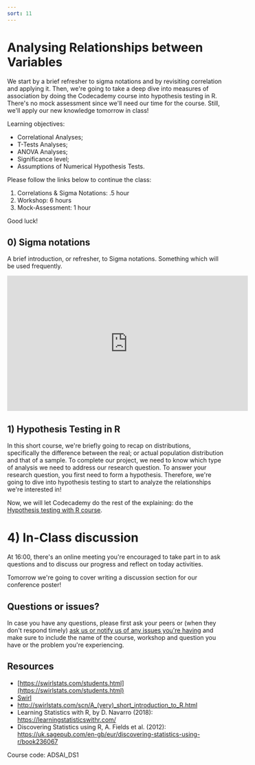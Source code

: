 ```yaml
---
sort: 11
---
```


# Analysing Relationships between Variables

We start by a brief refresher to sigma notations and by revisiting correlation and applying it. Then, we're going to take a deep dive into measures of association by doing the Codecademy course into hypothesis testing in R. There's no mock assessment since we'll need our time for the course. Still, we'll apply our new knowledge tomorrow in class!

Learning objectives:
- Correlational Analyses;
- T-Tests Analyses;
- ANOVA Analyses;
- Significance level;
- Assumptions of Numerical Hypothesis Tests.


Please follow the links below to continue the class:
1. Correlations & Sigma Notations: .5 hour
2. Workshop: 6 hours
3. Mock-Assessment: 1 hour


Good luck!

## 0) Sigma notations
A brief introduction, or refresher, to Sigma notations. Something which will be used frequently.
<iframe width="560" height="315" src="https://www.youtube.com/embed/5jwXThH6fg4" title="YouTube video player" frameborder="0" allow="accelerometer; autoplay; clipboard-write; encrypted-media; gyroscope; picture-in-picture" allowfullscreen></iframe>


## 1) Hypothesis Testing in R
In this short course, we're briefly going to recap on distributions, specifically the difference between the real; or actual population distribution and that of a sample. To complete our project, we need to know which type of analysis we need to address our research question. To answer your research question, you first need to form a hypothesis. Therefore, we're going to dive into hypothesis testing to start to analyze the relationships we're interested in!

Now, we will let Codecademy do the rest of the explaining: do the [Hypothesis testing with R course](https://www.codecademy.com/learn/learn-statistics-with-r/modules/hypothesis-testing-r).

# 4)  In-Class discussion
At 16:00, there's an online meeting you're encouraged to take part in to ask questions and to discuss our progress and reflect on today activities.

Tomorrow we're going to cover writing a discussion section for our conference poster!

## Questions or issues?
In case you have any questions, please first ask your peers or (when they don't respond timely) [ask us or notify us of any issues you're having](https://github.com/BredaUniversity/AAI-DM/issues/new) and make sure to include the name of the course, workshop and question you have or the problem you're experiencing.

## Resources
- [https://swirlstats.com/students.html](https://swirlstats.com/students.html)
- [Swirl](https://swirlstats.com/help.html)
- http://swirlstats.com/scn/A_(very)_short_introduction_to_R.html
- Learning Statistics with R, by D. Navarro (2018):  https://learningstatisticswithr.com/  
- Discovering Statistics using R, A. Fields et al. (2012): https://uk.sagepub.com/en-gb/eur/discovering-statistics-using-r/book236067  

Course code: ADSAI_DS1
